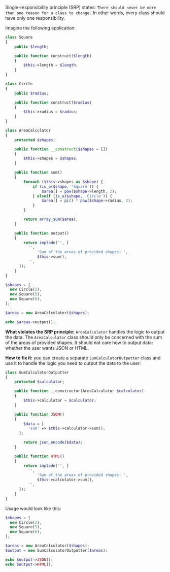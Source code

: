 Single-responsibility principle (SRP) states: `There should never be more than one reason for a class to change.` In other words, every class should have
only one responsibility.

Imagine the following application:

```php
class Square
{
    public $length;

    public function construct($length)
    {
        $this->length = $length;
    }
}
```

```php
class Circle
{
    public $radius;

    public function construct($radius)
    {
        $this->radius = $radius;
    }
}
```

```php
class AreaCalculator
{
    protected $shapes;

    public function __construct($shapes = [])
    {
        $this->shapes = $shapes;
    }

    public function sum()
    {
        foreach ($this->shapes as $shape) {
            if (is_a($shape, 'Square')) {
                $area[] = pow($shape->length, 2);
            } elseif (is_a($shape, 'Circle')) {
                $area[] = pi() * pow($shape->radius, 2);
            }
        }

        return array_sum($area);
    }

    public function output()
    {
        return implode('', [
          '',
              'Sum of the areas of provided shapes: ',
              $this->sum(),
          '',
      ]);
    }
}
```

```php
$shapes = [
  new Circle(2),
  new Square(5),
  new Square(6),
];

$areas = new AreaCalculator($shapes);

echo $areas->output();
```

**What violates the SRP principle:** `AreaCalculator` handles the logic to output the data. The `AreaCalculator` class should only
be concerned with the sum of the areas of provided shapes. It should not care how to output data: whether the user wants
JSON or HTML.

**How to fix it:** you can create a separate `SumCalculatorOutputter` class and use it to handle the logic you need to output
the data to the user:

```php
class SumCalculatorOutputter
{
    protected $calculator;

    public function __constructor(AreaCalculator $calculator)
    {
        $this->calculator = $calculator;
    }

    public function JSON()
    {
        $data = [
          'sum' => $this->calculator->sum(),
      ];

        return json_encode($data);
    }

    public function HTML()
    {
        return implode('', [
          '',
              'Sum of the areas of provided shapes: ',
              $this->calculator->sum(),
          '',
      ]);
    }
}
```

Usage would look like this:
```php
$shapes = [
  new Circle(2),
  new Square(5),
  new Square(6),
];

$areas = new AreaCalculator($shapes);
$output = new SumCalculatorOutputter($areas);

echo $output->JSON();
echo $output->HTML();
```
